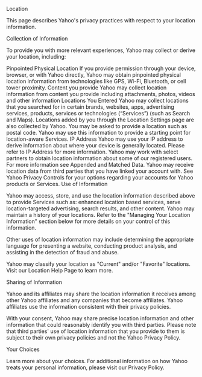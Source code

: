 Location

This page describes Yahoo's privacy practices with respect to your location information.

Collection of Information

To provide you with more relevant experiences, Yahoo may collect or derive your location, including:

Pinpointed Physical Location
If you provide permission through your device, browser, or with Yahoo directly, Yahoo may obtain pinpointed physical location information from technologies like GPS, Wi-Fi, Bluetooth, or cell tower proximity.
Content you provide
Yahoo may collect location information from content you provide including attachments, photos, videos and other information
Locations You Entered
Yahoo may collect locations that you searched for in certain brands, websites, apps, advertising services, products, services or technologies (“Services”) (such as Search and Maps).
Locations added by you through the Location Settings page are also collected by Yahoo.
You may be asked to provide a location such as postal code. Yahoo may use this information to provide a starting point for location-aware Services.
IP Address
Yahoo may use your IP address to derive information about where your device is generally located. Please refer to IP Address for more information.
Yahoo may work with select partners to obtain location information about some of our registered users. For more information see Appended and Matched Data.
Yahoo may receive location data from third parties that you have linked your account with. See Yahoo Privacy Controls for your options regarding your accounts for Yahoo products or Services.
Use of Information

Yahoo may access, store, and use the location information described above to provide Services such as: enhanced location based services, serve location-targeted advertising, search results, and other content. Yahoo may maintain a history of your locations. Refer to the "Managing Your Location Information" section below for more details on your control of this information.

Other uses of location information may include determining the appropriate language for presenting a website, conducting product analysis, and assisting in the detection of fraud and abuse.

Yahoo may classify your location as "Current" and/or "Favorite" locations. Visit our Location Help Page to learn more.

Sharing of Information

Yahoo and its affiliates may share the location information it receives among other Yahoo affiliates and any companies that become affiliates. Yahoo affiliates use the information consistent with their privacy policies.

With your consent, Yahoo may share precise location information and other information that could reasonably identify you with third parties. Please note that third parties' use of location information that you provide to them is subject to their own privacy policies and not the Yahoo Privacy Policy.

Your Choices

Learn more about your choices.
For additional information on how Yahoo treats your personal information, please visit our Privacy Policy.